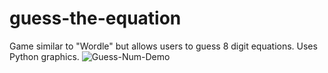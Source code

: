 # guess-the-equation
Game similar to "Wordle" but allows users to guess 8 digit equations. Uses Python graphics.
![Guess-Num-Demo](https://github.com/user-attachments/assets/3947b437-961b-4b96-865d-24621d1fa626)
